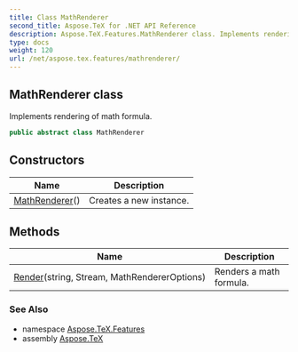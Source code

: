 ```yaml
---
title: Class MathRenderer
second_title: Aspose.TeX for .NET API Reference
description: Aspose.TeX.Features.MathRenderer class. Implements rendering of math formula
type: docs
weight: 120
url: /net/aspose.tex.features/mathrenderer/
---
```

## MathRenderer class

Implements rendering of math formula.

```csharp
public abstract class MathRenderer
```

## Constructors

| Name | Description |
| --- | --- |
| [MathRenderer](mathrenderer/)() | Creates a new instance. |

## Methods

| Name | Description |
| --- | --- |
| [Render](../../aspose.tex.features/mathrenderer/render/)(string, Stream, MathRendererOptions) | Renders a math formula. |

### See Also

* namespace [Aspose.TeX.Features](../../aspose.tex.features/)
* assembly [Aspose.TeX](../../)


